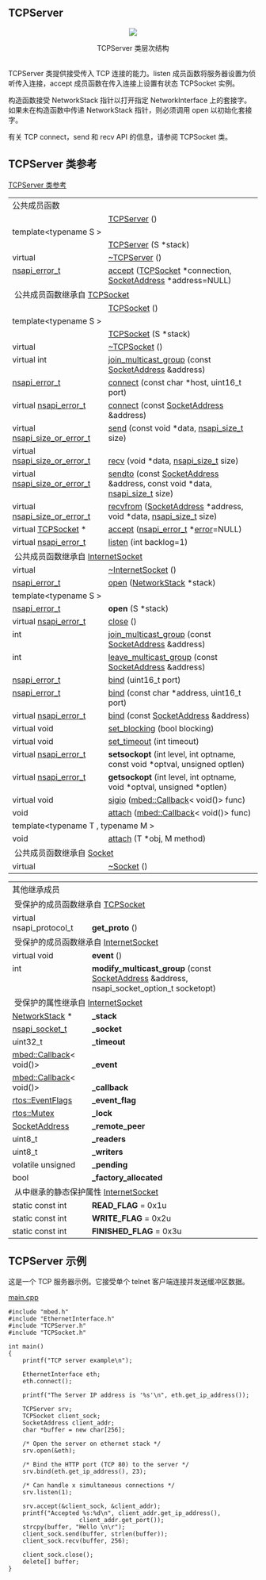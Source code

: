 ## TCPServer

<div align=center><img src="https://os.mbed.com/docs/v5.9/mbed-os-api-doxy/class_t_c_p_server.png">

TCPServer 类层次结构</div>                                                           
TCPServer 类提供接受传入 TCP 连接的能力。listen 成员函数将服务器设置为侦听传入连接，accept 成员函数在传入连接上设置有状态 TCPSocket 实例。

构造函数接受 NetworkStack 指针以打开指定 NetworkInterface 上的套接字。如果未在构造函数中传递 NetworkStack 指针，则必须调用 open 以初始化套接字。

有关 TCP connect，send 和 recv API 的信息，请参阅 TCPSocket 类。

## TCPServer 类参考
[TCPServer 类参考](http://os.mbed.com/docs/v5.9/mbed-os-api-doxy/class_t_c_p_server.html)

<table><tbody><tr><td colspan="2">公共成员函数</td>
		</tr><tr><td style="vertical-align:top;">&nbsp;</td>
			<td style="vertical-align:bottom;"><a href="http://os.mbed.com/docs/v5.9/mbed-os-api-doxy/class_t_c_p_server.html#a3a5e3cfe42c676ed71f2bc58dcc92bda" rel="nofollow" target="_blank">TCPServer</a> ()</td>
		</tr><tr><td colspan="2">template&lt;typename S &gt;</td>
		</tr><tr><td style="vertical-align:top;">&nbsp;</td>
			<td style="vertical-align:bottom;"><a href="http://os.mbed.com/docs/v5.9/mbed-os-api-doxy/class_t_c_p_server.html#aeafe13def9c1aef541c252df65cf74f6" rel="nofollow" target="_blank">TCPServer</a> (S *stack)</td>
		</tr><tr><td style="vertical-align:top;">virtual&nbsp;</td>
			<td style="vertical-align:bottom;"><a href="http://os.mbed.com/docs/v5.9/mbed-os-api-doxy/class_t_c_p_server.html#abc497ac52355e53986a6a1bd1acb9581" rel="nofollow" target="_blank">~TCPServer</a> ()</td>
		</tr><tr><td style="vertical-align:top;"><a href="http://os.mbed.com/docs/v5.9/mbed-os-api-doxy/group__netsocket.html#ga67a8f07758d2ee2a1809293fa52bdf14" rel="nofollow" target="_blank">nsapi_error_t</a>&nbsp;</td>
			<td style="vertical-align:bottom;"><a href="http://os.mbed.com/docs/v5.9/mbed-os-api-doxy/class_t_c_p_server.html#a604560d7416501f200aa5ce92a61a5aa" rel="nofollow" target="_blank">accept</a> (<a href="http://os.mbed.com/docs/v5.9/mbed-os-api-doxy/class_t_c_p_socket.html" rel="nofollow" target="_blank">TCPSocket</a> *connection, <a href="http://os.mbed.com/docs/v5.9/mbed-os-api-doxy/class_socket_address.html" rel="nofollow" target="_blank">SocketAddress</a> *address=NULL)</td>
		</tr><tr><td colspan="2">&nbsp;公共成员函数继承自 <a href="http://os.mbed.com/docs/v5.9/mbed-os-api-doxy/class_t_c_p_socket.html" rel="nofollow" target="_blank">TCPSocket</a></td>
		</tr><tr><td style="vertical-align:top;">&nbsp;</td>
			<td style="vertical-align:bottom;"><a href="http://os.mbed.com/docs/v5.9/mbed-os-api-doxy/class_t_c_p_socket.html#a7a50427a401d1a6f3209d51818bad901" rel="nofollow" target="_blank">TCPSocket</a> ()</td>
		</tr><tr><td colspan="2">template&lt;typename S &gt;</td>
		</tr><tr><td style="vertical-align:top;">&nbsp;</td>
			<td style="vertical-align:bottom;"><a href="http://os.mbed.com/docs/v5.9/mbed-os-api-doxy/class_t_c_p_socket.html#ae2e6d1c7dffb42c29313e304bcd205fa" rel="nofollow" target="_blank">TCPSocket</a> (S *stack)</td>
		</tr><tr><td style="vertical-align:top;">virtual&nbsp;</td>
			<td style="vertical-align:bottom;"><a href="http://os.mbed.com/docs/v5.9/mbed-os-api-doxy/class_t_c_p_socket.html#af357e6923a0f8adbbb8e46fab4523991" rel="nofollow" target="_blank">~TCPSocket</a> ()</td>
		</tr><tr><td style="vertical-align:top;">virtual int&nbsp;</td>
			<td style="vertical-align:bottom;"><a href="http://os.mbed.com/docs/v5.9/mbed-os-api-doxy/class_t_c_p_socket.html#aa0caba129c72974e24cf0d3a81789460" rel="nofollow" target="_blank">join_multicast_group</a> (const <a href="http://os.mbed.com/docs/v5.9/mbed-os-api-doxy/class_socket_address.html" rel="nofollow" target="_blank">SocketAddress</a> &amp;address)</td>
		</tr><tr><td style="vertical-align:top;"><a href="http://os.mbed.com/docs/v5.9/mbed-os-api-doxy/group__netsocket.html#ga67a8f07758d2ee2a1809293fa52bdf14" rel="nofollow" target="_blank">nsapi_error_t</a>&nbsp;</td>
			<td style="vertical-align:bottom;"><a href="http://os.mbed.com/docs/v5.9/mbed-os-api-doxy/class_t_c_p_socket.html#a471e8107d72278456280f4e30c9c65bd" rel="nofollow" target="_blank">connect</a> (const char *host, uint16_t port)</td>
		</tr><tr><td style="vertical-align:top;">virtual <a href="http://os.mbed.com/docs/v5.9/mbed-os-api-doxy/group__netsocket.html#ga67a8f07758d2ee2a1809293fa52bdf14" rel="nofollow" target="_blank">nsapi_error_t</a>&nbsp;</td>
			<td style="vertical-align:bottom;"><a href="http://os.mbed.com/docs/v5.9/mbed-os-api-doxy/class_t_c_p_socket.html#af96c845ca15f6ec5d2a8f4b48f376c60" rel="nofollow" target="_blank">connect</a> (const <a href="http://os.mbed.com/docs/v5.9/mbed-os-api-doxy/class_socket_address.html" rel="nofollow" target="_blank">SocketAddress</a> &amp;address)</td>
		</tr><tr><td style="vertical-align:top;">virtual <a href="http://os.mbed.com/docs/v5.9/mbed-os-api-doxy/group__netsocket.html#ga1aef0d1a2599df92bb4499b5c4262d25" rel="nofollow" target="_blank">nsapi_size_or_error_t</a>&nbsp;</td>
			<td style="vertical-align:bottom;"><a href="http://os.mbed.com/docs/v5.9/mbed-os-api-doxy/class_t_c_p_socket.html#ae51e66cb0d7b918373fe8c2793872b21" rel="nofollow" target="_blank">send</a> (const void *data, <a href="http://os.mbed.com/docs/v5.9/mbed-os-api-doxy/group__netsocket.html#gaeaef3ae1ffcf0d50c66fa2ca37621281" rel="nofollow" target="_blank">nsapi_size_t</a> size)</td>
		</tr><tr><td style="vertical-align:top;">virtual <a href="http://os.mbed.com/docs/v5.9/mbed-os-api-doxy/group__netsocket.html#ga1aef0d1a2599df92bb4499b5c4262d25" rel="nofollow" target="_blank">nsapi_size_or_error_t</a>&nbsp;</td>
			<td style="vertical-align:bottom;"><a href="http://os.mbed.com/docs/v5.9/mbed-os-api-doxy/class_t_c_p_socket.html#ac5f7d7ea02ce27bde53f6c7da0b2b75a" rel="nofollow" target="_blank">recv</a> (void *data, <a href="http://os.mbed.com/docs/v5.9/mbed-os-api-doxy/group__netsocket.html#gaeaef3ae1ffcf0d50c66fa2ca37621281" rel="nofollow" target="_blank">nsapi_size_t</a> size)</td>
		</tr><tr><td style="vertical-align:top;">virtual <a href="http://os.mbed.com/docs/v5.9/mbed-os-api-doxy/group__netsocket.html#ga1aef0d1a2599df92bb4499b5c4262d25" rel="nofollow" target="_blank">nsapi_size_or_error_t</a>&nbsp;</td>
			<td style="vertical-align:bottom;"><a href="http://os.mbed.com/docs/v5.9/mbed-os-api-doxy/class_t_c_p_socket.html#aab0330fae1d064aadbb15cdd9d9d3303" rel="nofollow" target="_blank">sendto</a> (const <a href="http://os.mbed.com/docs/v5.9/mbed-os-api-doxy/class_socket_address.html" rel="nofollow" target="_blank">SocketAddress</a> &amp;address, const void *data, <a href="http://os.mbed.com/docs/v5.9/mbed-os-api-doxy/group__netsocket.html#gaeaef3ae1ffcf0d50c66fa2ca37621281" rel="nofollow" target="_blank">nsapi_size_t</a> size)</td>
		</tr><tr><td style="vertical-align:top;">virtual <a href="http://os.mbed.com/docs/v5.9/mbed-os-api-doxy/group__netsocket.html#ga1aef0d1a2599df92bb4499b5c4262d25" rel="nofollow" target="_blank">nsapi_size_or_error_t</a>&nbsp;</td>
			<td style="vertical-align:bottom;"><a href="http://os.mbed.com/docs/v5.9/mbed-os-api-doxy/class_t_c_p_socket.html#a333c51df15e492839066319a890bcbb1" rel="nofollow" target="_blank">recvfrom</a> (<a href="http://os.mbed.com/docs/v5.9/mbed-os-api-doxy/class_socket_address.html" rel="nofollow" target="_blank">SocketAddress</a> *address, void *data, <a href="http://os.mbed.com/docs/v5.9/mbed-os-api-doxy/group__netsocket.html#gaeaef3ae1ffcf0d50c66fa2ca37621281" rel="nofollow" target="_blank">nsapi_size_t</a> size)</td>
		</tr><tr><td style="vertical-align:top;">virtual <a href="http://os.mbed.com/docs/v5.9/mbed-os-api-doxy/class_t_c_p_socket.html" rel="nofollow" target="_blank">TCPSocket</a> *&nbsp;</td>
			<td style="vertical-align:bottom;"><a href="http://os.mbed.com/docs/v5.9/mbed-os-api-doxy/class_t_c_p_socket.html#ac7d02ef109d2d3a48b6dcaa38869de80" rel="nofollow" target="_blank">accept</a> (<a href="http://os.mbed.com/docs/v5.9/mbed-os-api-doxy/group__netsocket.html#ga67a8f07758d2ee2a1809293fa52bdf14" rel="nofollow" target="_blank">nsapi_error_t</a> *<a href="http://os.mbed.com/docs/v5.9/mbed-os-api-doxy/group__platform__error.html#gae04dbb69042f37c4c595fc9beb4ca754" rel="nofollow" target="_blank">error</a>=NULL)</td>
		</tr><tr><td style="vertical-align:top;">virtual <a href="http://os.mbed.com/docs/v5.9/mbed-os-api-doxy/group__netsocket.html#ga67a8f07758d2ee2a1809293fa52bdf14" rel="nofollow" target="_blank">nsapi_error_t</a>&nbsp;</td>
			<td style="vertical-align:bottom;"><a href="http://os.mbed.com/docs/v5.9/mbed-os-api-doxy/class_t_c_p_socket.html#a60e9fc1a655a660b877a887616054a0b" rel="nofollow" target="_blank">listen</a> (int backlog=1)</td>
		</tr><tr><td colspan="2">&nbsp;公共成员函数继承自 <a href="http://os.mbed.com/docs/v5.9/mbed-os-api-doxy/class_internet_socket.html" rel="nofollow" target="_blank">InternetSocket</a></td>
		</tr><tr><td style="vertical-align:top;">virtual&nbsp;</td>
			<td style="vertical-align:bottom;"><a href="http://os.mbed.com/docs/v5.9/mbed-os-api-doxy/class_internet_socket.html#aa05d862f91ae89c523f30c8af75e4bae" rel="nofollow" target="_blank">~InternetSocket</a> ()</td>
		</tr><tr><td style="vertical-align:top;"><a href="http://os.mbed.com/docs/v5.9/mbed-os-api-doxy/group__netsocket.html#ga67a8f07758d2ee2a1809293fa52bdf14" rel="nofollow" target="_blank">nsapi_error_t</a>&nbsp;</td>
			<td style="vertical-align:bottom;"><a href="http://os.mbed.com/docs/v5.9/mbed-os-api-doxy/class_internet_socket.html#ab083ab1197380e8103fbab7984c15ee9" rel="nofollow" target="_blank">open</a> (<a href="http://os.mbed.com/docs/v5.9/mbed-os-api-doxy/class_network_stack.html" rel="nofollow" target="_blank">NetworkStack</a> *stack)</td>
		</tr><tr><td colspan="2"><a id="a9dc20e3df94b86163f06f262d684b6b3" target="_blank"></a> template&lt;typename S &gt;</td>
		</tr><tr><td style="vertical-align:top;"><a href="http://os.mbed.com/docs/v5.9/mbed-os-api-doxy/group__netsocket.html#ga67a8f07758d2ee2a1809293fa52bdf14" rel="nofollow" target="_blank">nsapi_error_t</a>&nbsp;</td>
			<td style="vertical-align:bottom;"><strong>open</strong> (S *stack)</td>
		</tr><tr><td style="vertical-align:top;">virtual <a href="http://os.mbed.com/docs/v5.9/mbed-os-api-doxy/group__netsocket.html#ga67a8f07758d2ee2a1809293fa52bdf14" rel="nofollow" target="_blank">nsapi_error_t</a>&nbsp;</td>
			<td style="vertical-align:bottom;"><a href="http://os.mbed.com/docs/v5.9/mbed-os-api-doxy/class_internet_socket.html#aad12458501c74f50d6757737e47a8f83" rel="nofollow" target="_blank">close</a> ()</td>
		</tr><tr><td style="vertical-align:top;">int&nbsp;</td>
			<td style="vertical-align:bottom;"><a href="http://os.mbed.com/docs/v5.9/mbed-os-api-doxy/class_internet_socket.html#a94a4749f37ccaf163cca49cc90f1a84d" rel="nofollow" target="_blank">join_multicast_group</a> (const <a href="http://os.mbed.com/docs/v5.9/mbed-os-api-doxy/class_socket_address.html" rel="nofollow" target="_blank">SocketAddress</a> &amp;address)</td>
		</tr><tr><td style="vertical-align:top;">int&nbsp;</td>
			<td style="vertical-align:bottom;"><a href="http://os.mbed.com/docs/v5.9/mbed-os-api-doxy/class_internet_socket.html#a1ba0b15e78863fb8edc1b185ecadfc61" rel="nofollow" target="_blank">leave_multicast_group</a> (const <a href="http://os.mbed.com/docs/v5.9/mbed-os-api-doxy/class_socket_address.html" rel="nofollow" target="_blank">SocketAddress</a> &amp;address)</td>
		</tr><tr><td style="vertical-align:top;"><a href="http://os.mbed.com/docs/v5.9/mbed-os-api-doxy/group__netsocket.html#ga67a8f07758d2ee2a1809293fa52bdf14" rel="nofollow" target="_blank">nsapi_error_t</a>&nbsp;</td>
			<td style="vertical-align:bottom;"><a href="http://os.mbed.com/docs/v5.9/mbed-os-api-doxy/class_internet_socket.html#a296fc493cafabf859e3fdacade5ec592" rel="nofollow" target="_blank">bind</a> (uint16_t port)</td>
		</tr><tr><td style="vertical-align:top;"><a href="http://os.mbed.com/docs/v5.9/mbed-os-api-doxy/group__netsocket.html#ga67a8f07758d2ee2a1809293fa52bdf14" rel="nofollow" target="_blank">nsapi_error_t</a>&nbsp;</td>
			<td style="vertical-align:bottom;"><a href="http://os.mbed.com/docs/v5.9/mbed-os-api-doxy/class_internet_socket.html#a16c7ed7735fd91b9c20d3741238cd716" rel="nofollow" target="_blank">bind</a> (const char *address, uint16_t port)</td>
		</tr><tr><td style="vertical-align:top;">virtual <a href="http://os.mbed.com/docs/v5.9/mbed-os-api-doxy/group__netsocket.html#ga67a8f07758d2ee2a1809293fa52bdf14" rel="nofollow" target="_blank">nsapi_error_t</a>&nbsp;</td>
			<td style="vertical-align:bottom;"><a href="http://os.mbed.com/docs/v5.9/mbed-os-api-doxy/class_internet_socket.html#a578d50a9926d81499845efa97ec13650" rel="nofollow" target="_blank">bind</a> (const <a href="http://os.mbed.com/docs/v5.9/mbed-os-api-doxy/class_socket_address.html" rel="nofollow" target="_blank">SocketAddress</a> &amp;address)</td>
		</tr><tr><td style="vertical-align:top;">virtual void&nbsp;</td>
			<td style="vertical-align:bottom;"><a href="http://os.mbed.com/docs/v5.9/mbed-os-api-doxy/class_internet_socket.html#afc6f0403ac10e44f4a3bbdacdf309a72" rel="nofollow" target="_blank">set_blocking</a> (bool blocking)</td>
		</tr><tr><td style="vertical-align:top;">virtual void&nbsp;</td>
			<td style="vertical-align:bottom;"><a href="http://os.mbed.com/docs/v5.9/mbed-os-api-doxy/class_internet_socket.html#abb21070bdf7a8cc33e70032c65714927" rel="nofollow" target="_blank">set_timeout</a> (int timeout)</td>
		</tr><tr><td style="vertical-align:top;"><a id="a2f8d2215c2e83353c9080ea5f0ef22a9" target="_blank"></a> virtual <a href="http://os.mbed.com/docs/v5.9/mbed-os-api-doxy/group__netsocket.html#ga67a8f07758d2ee2a1809293fa52bdf14" rel="nofollow" target="_blank">nsapi_error_t</a>&nbsp;</td>
			<td style="vertical-align:bottom;"><strong>setsockopt</strong> (int level, int optname, const void *optval, unsigned optlen)</td>
		</tr><tr><td style="vertical-align:top;"><a id="a096a18fbd774fb069cc8998c01cbfce5" target="_blank"></a> virtual <a href="http://os.mbed.com/docs/v5.9/mbed-os-api-doxy/group__netsocket.html#ga67a8f07758d2ee2a1809293fa52bdf14" rel="nofollow" target="_blank">nsapi_error_t</a>&nbsp;</td>
			<td style="vertical-align:bottom;"><strong>getsockopt</strong> (int level, int optname, void *optval, unsigned *optlen)</td>
		</tr><tr><td style="vertical-align:top;">virtual void&nbsp;</td>
			<td style="vertical-align:bottom;"><a href="http://os.mbed.com/docs/v5.9/mbed-os-api-doxy/class_internet_socket.html#ac0aea91a0a949dd810fb09183a3c1d36" rel="nofollow" target="_blank">sigio</a> (<a href="http://os.mbed.com/docs/v5.9/mbed-os-api-doxy/classmbed_1_1_callback.html" rel="nofollow" target="_blank">mbed::Callback</a>&lt; void()&gt; func)</td>
		</tr><tr><td style="vertical-align:top;">void&nbsp;</td>
			<td style="vertical-align:bottom;"><a href="http://os.mbed.com/docs/v5.9/mbed-os-api-doxy/class_internet_socket.html#aab5dd525974d4c60144484a41aeb15b4" rel="nofollow" target="_blank">attach</a> (<a href="http://os.mbed.com/docs/v5.9/mbed-os-api-doxy/classmbed_1_1_callback.html" rel="nofollow" target="_blank">mbed::Callback</a>&lt; void()&gt; func)</td>
		</tr><tr><td colspan="2">template&lt;typename T , typename M &gt;</td>
		</tr><tr><td style="vertical-align:top;">void&nbsp;</td>
			<td style="vertical-align:bottom;"><a href="http://os.mbed.com/docs/v5.9/mbed-os-api-doxy/class_internet_socket.html#ae9f70a80141145e0d9a34daae12cec36" rel="nofollow" target="_blank">attach</a> (T *obj, M method)</td>
		</tr><tr><td colspan="2">&nbsp;公共成员函数继承自 <a href="http://os.mbed.com/docs/v5.9/mbed-os-api-doxy/class_socket.html" rel="nofollow" target="_blank">Socket</a></td>
		</tr><tr><td style="vertical-align:top;">virtual&nbsp;</td>
			<td style="vertical-align:bottom;"><a href="http://os.mbed.com/docs/v5.9/mbed-os-api-doxy/class_socket.html#a594ef9479fc328ef703294d5c98fd024" rel="nofollow" target="_blank">~Socket</a> ()</td>
		</tr></tbody></table>
<table><tbody><tr><td colspan="2">其他继承成员</td>
		</tr><tr><td colspan="2">&nbsp;受保护的成员函数继承自 <a href="http://os.mbed.com/docs/v5.9/mbed-os-api-doxy/class_t_c_p_socket.html" rel="nofollow" target="_blank">TCPSocket</a></td>
		</tr><tr><td style="vertical-align:top;"><a id="a14f9425c336286c39d9a2bdf340827d3" target="_blank"></a> virtual nsapi_protocol_t&nbsp;</td>
			<td style="vertical-align:bottom;"><strong>get_proto</strong> ()</td>
		</tr><tr><td colspan="2">&nbsp;受保护的成员函数继承自 <a href="http://os.mbed.com/docs/v5.9/mbed-os-api-doxy/class_internet_socket.html" rel="nofollow" target="_blank">InternetSocket</a></td>
		</tr><tr><td style="vertical-align:top;"><a id="a49fb7a4b6b486043c2400b69eea7a3e9" target="_blank"></a> virtual void&nbsp;</td>
			<td style="vertical-align:bottom;"><strong>event</strong> ()</td>
		</tr><tr><td style="vertical-align:top;"><a id="a5073d971b8c5c3adcf91c8bf46f5492e" target="_blank"></a> int&nbsp;</td>
			<td style="vertical-align:bottom;"><strong>modify_multicast_group</strong> (const <a href="http://os.mbed.com/docs/v5.9/mbed-os-api-doxy/class_socket_address.html" rel="nofollow" target="_blank">SocketAddress</a> &amp;address, nsapi_socket_option_t socketopt)</td>
		</tr><tr><td colspan="2">&nbsp;受保护的属性继承自 <a href="http://os.mbed.com/docs/v5.9/mbed-os-api-doxy/class_internet_socket.html" rel="nofollow" target="_blank">InternetSocket</a></td>
		</tr><tr><td style="vertical-align:top;"><a id="a83c0e55a5a5092f441c544f7299aa55a" target="_blank"></a> <a href="http://os.mbed.com/docs/v5.9/mbed-os-api-doxy/class_network_stack.html" rel="nofollow" target="_blank">NetworkStack</a> *&nbsp;</td>
			<td style="vertical-align:bottom;"><strong>_stack</strong></td>
		</tr><tr><td style="vertical-align:top;"><a id="a124b97d046f942c12967a825c8ffafff" target="_blank"></a> <a href="http://os.mbed.com/docs/v5.9/mbed-os-api-doxy/group__netsocket.html#gad0273762e5e5643dda87a74c7de45b69" rel="nofollow" target="_blank">nsapi_socket_t</a>&nbsp;</td>
			<td style="vertical-align:bottom;"><strong>_socket</strong></td>
		</tr><tr><td style="vertical-align:top;"><a id="a584da21ee339f54ef9d60bf07f69b5e2" target="_blank"></a> uint32_t&nbsp;</td>
			<td style="vertical-align:bottom;"><strong>_timeout</strong></td>
		</tr><tr><td style="vertical-align:top;"><a id="a7931e0b87d5e10113996e27334132895" target="_blank"></a> <a href="http://os.mbed.com/docs/v5.9/mbed-os-api-doxy/classmbed_1_1_callback.html" rel="nofollow" target="_blank">mbed::Callback</a>&lt; void()&gt;&nbsp;</td>
			<td style="vertical-align:bottom;"><strong>_event</strong></td>
		</tr><tr><td style="vertical-align:top;"><a id="a14330e945bb819dfdbad7ab95a4a7801" target="_blank"></a> <a href="http://os.mbed.com/docs/v5.9/mbed-os-api-doxy/classmbed_1_1_callback.html" rel="nofollow" target="_blank">mbed::Callback</a>&lt; void()&gt;&nbsp;</td>
			<td style="vertical-align:bottom;"><strong>_callback</strong></td>
		</tr><tr><td style="vertical-align:top;"><a id="a7d3d7ce42b0a126e9f9de7f7f6916b28" target="_blank"></a> <a href="http://os.mbed.com/docs/v5.9/mbed-os-api-doxy/classrtos_1_1_event_flags.html" rel="nofollow" target="_blank">rtos::EventFlags</a>&nbsp;</td>
			<td style="vertical-align:bottom;"><strong>_event_flag</strong></td>
		</tr><tr><td style="vertical-align:top;"><a id="a2cf4c006cb717e11af6e61ecfa527f73" target="_blank"></a> <a href="http://os.mbed.com/docs/v5.9/mbed-os-api-doxy/classrtos_1_1_mutex.html" rel="nofollow" target="_blank">rtos::Mutex</a>&nbsp;</td>
			<td style="vertical-align:bottom;"><strong>_lock</strong></td>
		</tr><tr><td style="vertical-align:top;"><a id="a44bf90a1fff04f901523d08779a508cd" target="_blank"></a> <a href="http://os.mbed.com/docs/v5.9/mbed-os-api-doxy/class_socket_address.html" rel="nofollow" target="_blank">SocketAddress</a>&nbsp;</td>
			<td style="vertical-align:bottom;"><strong>_remote_peer</strong></td>
		</tr><tr><td style="vertical-align:top;"><a id="adeced3c6eb1c6eec71392111d2e8a6bb" target="_blank"></a> uint8_t&nbsp;</td>
			<td style="vertical-align:bottom;"><strong>_readers</strong></td>
		</tr><tr><td style="vertical-align:top;"><a id="a239afffe97dfa06b65e838bd1e84a509" target="_blank"></a> uint8_t&nbsp;</td>
			<td style="vertical-align:bottom;"><strong>_writers</strong></td>
		</tr><tr><td style="vertical-align:top;"><a id="a2d874f0aad887e10dab736469ed40205" target="_blank"></a> volatile unsigned&nbsp;</td>
			<td style="vertical-align:bottom;"><strong>_pending</strong></td>
		</tr><tr><td style="vertical-align:top;"><a id="a455e79e1aafb026eb880165885dc4bf0" target="_blank"></a> bool&nbsp;</td>
			<td style="vertical-align:bottom;"><strong>_factory_allocated</strong></td>
		</tr><tr><td colspan="2">&nbsp;从中继承的静态保护属性 <a href="http://os.mbed.com/docs/v5.9/mbed-os-api-doxy/class_internet_socket.html" rel="nofollow" target="_blank">InternetSocket</a></td>
		</tr><tr><td style="vertical-align:top;"><a id="ad07a7af6ce43dc380378746367d04e52" target="_blank"></a> static const int&nbsp;</td>
			<td style="vertical-align:bottom;"><strong>READ_FLAG</strong> = 0x1u</td>
		</tr><tr><td style="vertical-align:top;"><a id="a7125b3e92b5027796c967d19a13c5c55" target="_blank"></a> static const int&nbsp;</td>
			<td style="vertical-align:bottom;"><strong>WRITE_FLAG</strong> = 0x2u</td>
		</tr><tr><td style="vertical-align:top;"><a id="a85959748d77ec9b2b058da8e6a6cb59b" target="_blank"></a> static const int&nbsp;</td>
			<td style="vertical-align:bottom;"><strong>FINISHED_FLAG</strong> = 0x3u</td>
		</tr></tbody></table>

## TCPServer 示例
这是一个 TCP 服务器示例。它接受单个 telnet 客户端连接并发送缓冲区数据。

[main.cpp](https://os.mbed.com/teams/mbed_example/code/mbed-os-example-tcp-server/file/ddb5698aa782/main.cpp)   
```
#include "mbed.h"
#include "EthernetInterface.h"
#include "TCPServer.h"
#include "TCPSocket.h"
 
int main()
{
    printf("TCP server example\n");
    
    EthernetInterface eth;
    eth.connect();
    
    printf("The Server IP address is '%s'\n", eth.get_ip_address());
    
    TCPServer srv;
    TCPSocket client_sock;
    SocketAddress client_addr;
    char *buffer = new char[256];
    
    /* Open the server on ethernet stack */
    srv.open(&eth);
    
    /* Bind the HTTP port (TCP 80) to the server */
    srv.bind(eth.get_ip_address(), 23);
    
    /* Can handle x simultaneous connections */
    srv.listen(1);
 
    srv.accept(&client_sock, &client_addr);
    printf("Accepted %s:%d\n", client_addr.get_ip_address(), 
                    client_addr.get_port());
    strcpy(buffer, "Hello \n\r");
    client_sock.send(buffer, strlen(buffer));
    client_sock.recv(buffer, 256);
    
    client_sock.close();
    delete[] buffer;
}
```